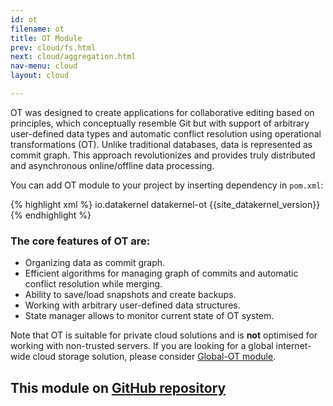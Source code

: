 ```yaml
---
id: ot
filename: ot
title: OT Module
prev: cloud/fs.html
next: cloud/aggregation.html
nav-menu: cloud
layout: cloud

---
```


OT was designed to create applications for collaborative editing based on principles, which conceptually resemble 
Git but with support of arbitrary user-defined data types and automatic conflict resolution using operational 
transformations (OT). Unlike traditional databases, data is represented as commit graph. This approach revolutionizes 
and provides truly distributed and asynchronous online/offline data processing.

You can add OT module to your project by inserting dependency in `pom.xml`: 

{% highlight xml %}
<dependency>
    <groupId>io.datakernel</groupId>
    <artifactId>datakernel-ot</artifactId>
    <version>{{site_datakernel_version}}</version>
</dependency>
{% endhighlight %}

### The core features of OT are:
* Organizing data as commit graph.
* Efficient algorithms for managing graph of commits and automatic conflict resolution while merging.
* Ability to save/load snapshots and create backups.
* Working with arbitrary user-defined data structures.
* State manager allows to monitor current state of OT system.

Note that OT is suitable for private cloud solutions and is **not** optimised for working with non-trusted servers. 
If you are looking for a global internet-wide cloud storage solution, please consider [Global-OT module](/docs/global-cloud/global-ot.html).

## This module on [GitHub repository](https://github.com/softindex/datakernel/tree/master/cloud-ot)